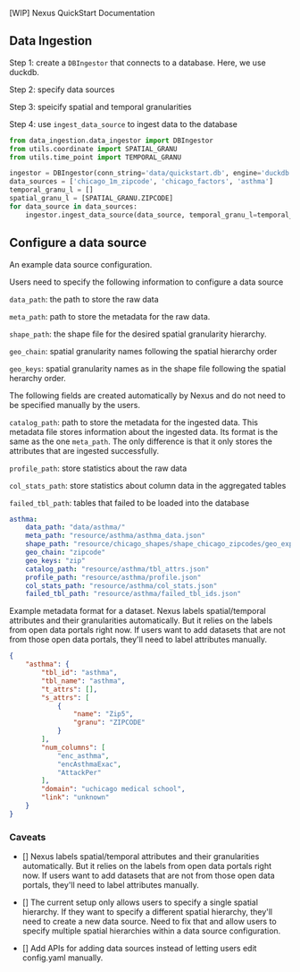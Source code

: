 [WIP] Nexus QuickStart Documentation

## Data Ingestion

Step 1: create a `DBIngestor` that connects to a database. Here, we use duckdb.

Step 2: specify data sources

Step 3: speicify spatial and temporal granularities

Step 4: use `ingest_data_source` to ingest data to the database

```python
from data_ingestion.data_ingestor import DBIngestor
from utils.coordinate import SPATIAL_GRANU
from utils.time_point import TEMPORAL_GRANU

ingestor = DBIngestor(conn_string='data/quickstart.db', engine='duckdb')
data_sources = ['chicago_1m_zipcode', 'chicago_factors', 'asthma']
temporal_granu_l = []
spatial_granu_l = [SPATIAL_GRANU.ZIPCODE]
for data_source in data_sources:
    ingestor.ingest_data_source(data_source, temporal_granu_l=temporal_granu_l, spatial_granu_l=spatial_granu_l)
```

## Configure a data source

An example data source configuration.

Users need to specify the following information to configure a data source

`data_path`: the path to store the raw data

`meta_path`: path to store the metadata for the raw data. 

`shape_path`: the shape file for the desired spatial granularity hierarchy. 

`geo_chain`: spatial granularity names following the spatial hierarchy order

`geo_keys`: spatial granularity names as in the shape file following the spatial herarchy order.


The following fields are created automatically by Nexus and do not need to be specified manually by the users.

`catalog_path`: path to store the metadata for the ingested data. This metadata file stores information about the ingested data. Its format is the same as the one `meta_path`. The only difference is that it only stores the attributes that are ingested successfully.

`profile_path`: store statistics about the raw data

`col_stats_path`: store statistics about column data in the aggregated tables

`failed_tbl_path`: tables that failed to be loaded into the database


```yml
asthma:
    data_path: "data/asthma/"
    meta_path: "resource/asthma/asthma_data.json"
    shape_path: "resource/chicago_shapes/shape_chicago_zipcodes/geo_export_a86acac7-4554-4a8c-b482-7e49844799cf.shp"
    geo_chain: "zipcode"
    geo_keys: "zip"
    catalog_path: "resource/asthma/tbl_attrs.json"
    profile_path: "resource/asthma/profile.json"
    col_stats_path: "resource/asthma/col_stats.json"
    failed_tbl_path: "resource/asthma/failed_tbl_ids.json"
```

Example metadata format for a dataset. Nexus labels spatial/temporal attributes and their granularities automatically. But it relies on the labels from open data portals right now. If users want to add datasets that are not from those open data portals, they'll need to label attributes manually.

```json
{
    "asthma": {
        "tbl_id": "asthma",
        "tbl_name": "asthma",
        "t_attrs": [],
        "s_attrs": [
            {
                "name": "Zip5",
                "granu": "ZIPCODE"
            }
        ],
        "num_columns": [
            "enc_asthma",
            "encAsthmaExac",
            "AttackPer"
        ],
        "domain": "uchicago medical school",
        "link": "unknown"
    }
}

```

### Caveats

- []  Nexus labels spatial/temporal attributes and their granularities automatically. But it relies on the labels from open data portals right now. If users want to add datasets that are not from those open data portals, they'll need to label attributes manually.

- [] The current setup only allows users to specify a single spatial hierarchy. If they want to specify a different spatial hierarchy, they'll need to create a new data source. Need to fix that and allow users to specify multiple spatial hierarchies within a data source configuration.

- [] Add APIs for adding data sources instead of letting users edit config.yaml manually.

